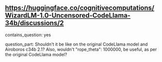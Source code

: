 ## https://huggingface.co/cognitivecomputations/WizardLM-1.0-Uncensored-CodeLlama-34b/discussions/2

contains_question: yes

question_part: Shouldn't it be like on the original CodeLlama model and Airoboros c34b 2.1? Also, wouldn't "rope_theta": 1000000, be useful, as per the original CodeLlama model?